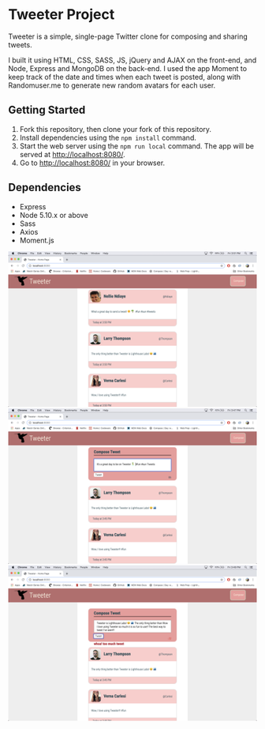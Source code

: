 # Tweeter Project

Tweeter is a simple, single-page Twitter clone for composing and sharing tweets. 

I built it using HTML, CSS, SASS, JS, jQuery and AJAX on the front-end, and Node, Express and MongoDB on the back-end. I used the app Moment to keep track of the date and times when each tweet is posted, along with Randomuser.me to generate new random avatars for each user.


## Getting Started

1. Fork this repository, then clone your fork of this repository.
2. Install dependencies using the `npm install` command.
3. Start the web server using the `npm run local` command. The app will be served at <http://localhost:8080/>.
4. Go to <http://localhost:8080/> in your browser.

## Dependencies

- Express
- Node 5.10.x or above
- Sass
- Axios
- Moment.js



!["Tweeter main page"](https://github.com/juliamoses/tweeter/blob/master/docs/tweeter-main.png)
!["Tweeter counter"](https://github.com/juliamoses/tweeter/blob/master/docs/tweet-counter.png)
!["Tweeter error"](https://github.com/juliamoses/tweeter/blob/master/docs/tweet-error.png)
